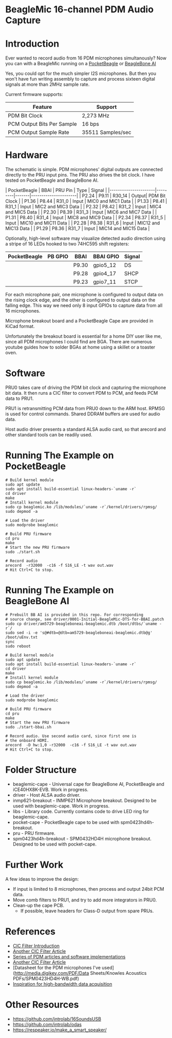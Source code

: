 # BeagleMic 16-channel PDM Audio Capture

# Introduction
Ever wanted to record audio from 16 PDM microphones simultanously? Now you can with a BeagleMic running on a [PocketBeagle](https://beagleboard.org/pocket) or [BeagleBone AI](https://bbb.io/ai)

Yes, you could opt for the much simpler I2S microphones. But then you won't have fun writing assembly to capture and process sixteen digital signals at more than 2MHz sample rate.

Current firmware supports:

| Feature                    | Support           |
|----------------------------|-------------------|
| PDM Bit Clock              | 2,273 MHz         |
| PCM Output Bits Per Sample | 16 bps            |
| PCM Output Sample Rate     | 35511 Samples/sec |

# Hardware
The schematic is simple. PDM microphones' digital outputs are connected directly to the PRU input pins. The PRU also drives the bit clock. I have tested on PocketBeagle and BeagleBone AI.

| PocketBeagle | BBAI  | PRU Pin | Type  | Signal               |
|----------------------|---------|-------|----------------------|
| P2.24        | P9.11 | R30_14  | Output| PDM Bit Clock        |
| P1.36        | P8.44 | R31_0   | Input | MIC0 and MIC1 Data   |
| P1.33        | P8.41 | R31_1   | Input | MIC2 and MIC3 Data   |
| P2.32        | P8.42 | R31_2   | Input | MIC4 and MIC5 Data   |
| P2.30        | P8.39 | R31_3   | Input | MIC6 and MIC7 Data   |
| P1.31        | P8.40 | R31_4   | Input | MIC8 and MIC9 Data   |
| P2.34        | P8.37 | R31_5   | Input | MIC10 and MIC11 Data |
| P2.28        | P8.38 | R31_6   | Input | MIC12 and MIC13 Data |
| P1.29        | P8.36 | R31_7   | Input | MIC14 and MIC15 Data |


Optionally, high-level software may visualize detected audio direction using a stripe of 16 LEDs hooked to two 74HC595 shift registers:

| PocketBeagle | PB GPIO | BBAI  | BBAI GPIO | Signal |
|--------------|---------|-------|-----------|--------|
|              |         | P9.30 | gpio5_12  | DS     |
|              |         | P9.28 | gpio4_17  | SHCP   |
|              |         | P9.23 | gpio7_11  | STCP   |


For each microphone pair, one microphone is configured to output data on the rising clock edge, and the other is configured to output data on the falling edge. This way we need only 8 input GPIOs to capture data from all 16 microphones.

Microphone breakout board and a PocketBeagle Cape are provided in KiCad format.

Unfortunately the breakout board is essential for a home DIY user like me, since all PDM microphones I could find are BGA. There are numerous youtube guides how to solder BGAs at home using a skillet or a toaster oven.

# Software
PRU0 takes care of driving the PDM bit clock and capturing the microphone bit data. It then runs a CIC filter to convert PDM to PCM, and feeds PCM data to PRU1.

PRU1 is retransmitting PCM data from PRU0 down to the ARM host. RPMSG is used for control commands. Shared DDRAM buffers are used for audio data.

Host audio driver presents a standard ALSA audio card, so that arecord and other standard tools can be readily used.

# Running The Example on PocketBeagle

    # Build kernel module
    sudo apt update
    sudo apt install build-essential linux-headers-`uname -r`
    cd driver
    make
    # Install kernel module
    sudo cp beaglemic.ko /lib/modules/`uname -r`/kernel/drivers/rpmsg/
    sudo depmod -a

    # Load the driver
    sudo modprobe beaglemic

    # Build PRU firmware
    cd pru
    make
    # Start the new PRU firmware
    sudo ./start.sh

    # Record audio
    arecord  -r32000  -c16 -f S16_LE -t wav out.wav
    # Hit Ctrl+C to stop.

# Running The Example on BeagleBone AI

    # Prebuilt BB AI is provided in this repo. For corresponding
    # source change, see driver/0001-Initial-BeagleMic-DTS-for-BBAI.patch
    sudo cp driver/am5729-beagleboneai-beaglemic.dtb /boot/dtbs/`uname -r`/
    sudo sed -i -e 's@#dtb=@dtb=am5729-beagleboneai-beaglemic.dtb@g' /boot/uEnv.txt
    sync
    sudo reboot

    # Build kernel module
    sudo apt update
    sudo apt install build-essential linux-headers-`uname -r`
    cd driver
    make
    # Install kernel module
    sudo cp beaglemic.ko /lib/modules/`uname -r`/kernel/drivers/rpmsg/
    sudo depmod -a

    # Load the driver
    sudo modprobe beaglemic

    # Build PRU firmware
    cd pru
    make
    # Start the new PRU firmware
    sudo ./start-bbai.sh

    # Record audio. Use second audio card, since first one is
    # the onboard HDMI.
    arecord  -D hw:1,0 -r32000  -c16 -f S16_LE -t wav out.wav
    # Hit Ctrl+C to stop.


# Folder Structure

 * beaglemic-cape - Universal cape for BeagleBone AI, PocketBeagle and iCE40HX8K-EVB. Work in progress.
 * driver - Host ALSA audio driver.
 * inmp621-breakout - INMP621 Microphone breakout. Designed to be used with beaglemic-cape. Work in progress.
 * libs - Library code. Currently contains code to drive LED ring for beaglemic-cape.
 * pocket-cape - PocketBeagle cape to be used with spm0423hd4h-breakout.
 * pru - PRU firmware.
 * spm0423hd4h-breakout - SPM0432HD4H microphone breakout. Designed to be used with pocket-cape.

# Further Work
A few ideas to improve the design:

 * If input is limited to 8 microphones, then process and output 24bit PCM data.
 * Move comb filters to PRU1, and try to add more integrators in PRU0.
 * Clean-up the cape PCB.
   * If possible, leave headers for Class-D output from spare PRUs.

# References
 * [CIC Filter Introduction](https://dspguru.com/dsp/tutorials/cic-filter-introduction/)
 * [Another CIC Filter Article](http://www.tsdconseil.fr/log/scriptscilab/cic/cic-en.pdf)
 * [Series of PDM articles and software implementations](https://curiouser.cheshireeng.com/category/projects/pdm-microphone-toys/)
 * [Another CIC Filter Article](https://www.embedded.com/design/configurable-systems/4006446/Understanding-cascaded-integrator-comb-filters)
 * [Datasheet for the PDM microphones I've used](http://media.digikey.com/PDF/Data Sheets/Knowles Acoustics PDFs/SPM0423HD4H-WB.pdf)
 * [Inspiration for high-bandwidth data acquisition](https://github.com/ZeekHuge/BeagleScope)

# Other Resources
 * https://github.com/introlab/16SoundsUSB
 * https://github.com/introlab/odas
 * https://respeaker.io/make_a_smart_speaker/
